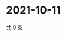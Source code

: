 # 2021-10-11

共 0 条

<!-- BEGIN WEIBO -->
<!-- 最后更新时间 Mon Oct 11 2021 16:10:18 GMT+0800 (China Standard Time) -->

<!-- END WEIBO -->
